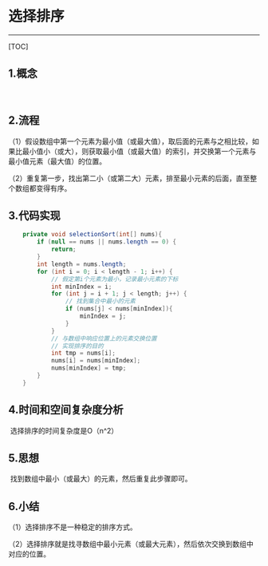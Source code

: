 # 选择排序

------

[TOC]

## 1.概念

​	

## 2.流程

​	（1）假设数组中第一个元素为最小值（或最大值），取后面的元素与之相比较，如果比最小值小（或大），则获取最小值（或最大值）的索引，并交换第一个元素与最小值元素（最大值）的位置。

​	（2）重复第一步，找出第二小（或第二大）元素，排至最小元素的后面，直至整个数组都变得有序。

## 3.代码实现

```java
    private void selectionSort(int[] nums){
        if (null == nums || nums.length == 0) {
            return;
        }
        int length = nums.length;
        for (int i = 0; i < length - 1; i++) {
            // 假定第i个元素为最小，记录最小元素的下标
            int minIndex = i;
            for (int j = i + 1; j < length; j++) {
                // 找到集合中最小的元素
                if (nums[j] < nums[minIndex]){
                    minIndex = j;
                }
            }
            // 与数组中响应位置上的元素交换位置
            // 实现排序的目的
            int tmp = nums[i];
            nums[i] = nums[minIndex];
            nums[minIndex] = tmp;
        }
    }
```



## 4.时间和空间复杂度分析

​	选择排序的时间复杂度是O（n^2）

## 5.思想

​	找到数组中最小（或最大）的元素，然后重复此步骤即可。

## 6.小结

（1）选择排序不是一种稳定的排序方式。

（2）选择排序就是找寻数组中最小元素（或最大元素），然后依次交换到数组中对应的位置。



